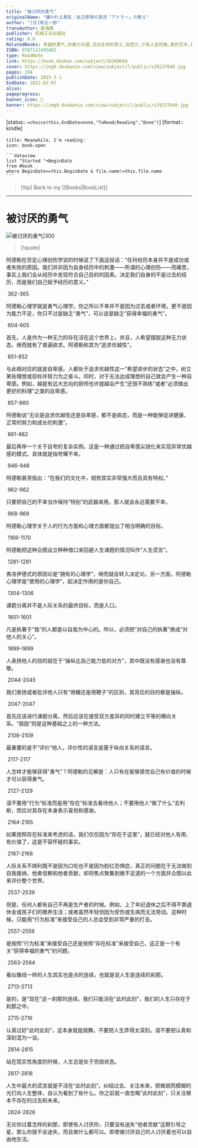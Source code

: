 ```yaml
---
title: "被讨厌的勇气"
originalName: "嫌われる勇気：自己啓発の源流「アドラー」の教え"
author: "[日]岸见一郎"
transAuthor: 渠海霞
publisher: 机械工业出版社
rating: 8.6
RelatedBooks: 幸福的勇气,非暴力沟通,活出生命的意义,自控力,少有人走的路,爱的艺术,社会性动物,社会心理学,掌控习惯,人生的智慧
ISBN: 9787111495482
type: ReadNote
link: https://book.douban.com/subject/26369699
cover: https://img9.doubanio.com/view/subject/l/public/s29237648.jpg
pages: 194
publishDate: 2015-3-1
EndDate: 2022-03-07
alias:
pageprogress:
banner_icon: 📖
banner: https://img9.doubanio.com/view/subject/l/public/s29237648.jpg
---
```

[status:: `=choice(this.EndDate=none,"ToRead/Reading","Done")`]
[format:: kindle]

````ad-blank
title: Meanwhile, I'm reading：
icon: book-open

```dataview
list "Started "+BeginDate
from #book 
where BeginDate>=this.BeginDate & file.name!=this.file.name
```
````
>[!tip] Back to my [[Books|BookList]]

---
# 被讨厌的勇气

![被讨厌的勇气|300](https://img9.doubanio.com/view/subject/l/public/s29237648.jpg)

>[!quote]

阿德勒在否定心理创伤学说的时候说了下面这段话：“任何经历本身并不是成功或者失败的原因。我们并非因为自身经历中的刺激——所谓的心理创伤——而痛苦，事实上我们会从经历中发现符合自己目的的因素。决定我们自身的不是过去的经历，而是我们自己赋予经历的意义。”

 362-365   

  

阿德勒心理学就是勇气心理学。你之所以不幸并不是因为过去或者环境，更不是因为能力不足，你只不过是缺乏“勇气”，可以说是缺乏“获得幸福的勇气”。

 604-605   

  

首先，人是作为一种无力的存在活在这个世界上。并且，人希望摆脱这种无力状态，继而就有了普遍欲求。阿德勒称其为“追求优越性”。

 851-852   

  

与此相对应的就是自卑感。人都处于追求优越性这一“希望进步的状态”之中，树立某些理想或目标并努力为之奋斗。同时，对于无法达成理想的自己就会产生一种自卑感。例如，越是有远大志向的厨师也许就越会产生“还很不熟练”或者“必须做出更好的料理”之类的自卑感。

 857-860   

  

阿德勒说“无论是追求优越性还是自卑感，都不是病态，而是一种能够促进健康、正常的努力和成长的刺激”。

 861-862   

  

最后再举一个关于自夸的复杂实例。这是一种通过把自卑感尖锐化来实现异常优越感的模式。具体就是指夸耀不幸。

 946-948   

  

阿德勒甚至指出：“在我们的文化中，弱势其实非常强大而且具有特权。”

 962-962   

  

只要把自己的不幸当作保持“特别”的武器来用，那人就会永远需要不幸。

 968-969   

  

阿德勒心理学关于人的行为方面和心理方面都提出了相当明确的目标。

 1169-1170   

  

阿德勒把这种企图设立种种借口来回避人生课题的情况叫作“人生谎言”。

 1281-1281  

弗洛伊德式的原因论是“拥有的心理学”，继而就会转入决定论。另一方面，阿德勒心理学是“使用的心理学”，起决定作用的是你自己。

 1304-1306   

  

课题分离并不是人际关系的最终目标，而是入口。

 1601-1601   

  

凡是执著于“我”的人都是以自我为中心的。所以，必须把“对自己的执著”换成“对他人的关心”。

 1899-1899   

  

人表扬他人的目的就在于“操纵比自己能力低的对方”，其中既没有感谢也没有尊敬。

 2044-2045   

  

我们表扬或者批评他人只有“用糖还是用鞭子”的区别，其背后的目的都是操纵。

 2047-2047   

  

首先应该进行课题分离，然后应该在接受双方差异的同时建立平等的横向关系。“鼓励”则是这种基础之上的一种方法。

 2108-2109   

  

最重要的是不“评价”他人，评价性的语言是基于纵向关系的语言。

 2117-2117   

  

人怎样才能够获得“勇气”？阿德勒的见解是：人只有在能够感觉自己有价值的时候才可以获得勇气。

 2127-2129   

  

请不要用“行为”标准而是用“存在”标准去看待他人；不要用他人“做了什么”去判断，而应对其存在本身表示喜悦和感谢。

 2164-2165   

  

如果按照存在标准来考虑的话，我们仅仅因为“存在于这里”，就已经对他人有用、有价值了，这是不容怀疑的事实。

 2167-2168   

  

人际关系不顺利既不是因为口吃也不是因为脸红恐惧症，真正的问题在于无法做到自我接纳、他者信赖和他者贡献，却将焦点聚集到微不足道的一个方面并企图以此来评价整个世界。

 2537-2539   

  

但是，任何人都有自己不再是生产者的时候。例如，上了年纪退休之后不得不靠退休金或孩子们的赡养生活；或者虽然年轻但因为受伤或生病而无法劳动。这种时候，只能用“行为标准”来接受自己的人总会受到非常严重的打击。

 2557-2559   

  

是按照“行为标准”来接受自己还是按照“存在标准”来接受自己，这正是一个有关“获得幸福的勇气”的问题。

 2563-2564   

  

看似像线一样的人生其实也是点的连续，也就是说人生是连续的刹那。

 2713-2713   

  

是的，是“现在”这一刹那的连续。我们只能活在“此时此刻”，我们的人生只存在于刹那之中。

 2715-2716   

  

认真过好“此时此刻”，这本身就是跳舞。不要把人生弄得太深刻。请不要把认真和深刻混为一谈。

 2814-2815   

  

站在现实性角度的时候，人生总是处于完结状态。

 2817-2818   

  

人生中最大的谎言就是不活在“此时此刻”。纠结过去、关注未来，把微弱而模糊的光打向人生整体，自认为看到了些什么。你之前就一直忽略“此时此刻”，只关注根本不存在的过去和未来。

 2824-2826   

  

无论你过着怎样的刹那，即使有人讨厌你，只要没有迷失“他者贡献”这颗引导之星，那么你就不会迷失，而且做什么都可以。即使被讨厌自己的人讨厌着也可以自由地生活。
